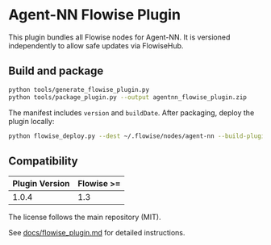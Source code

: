# Agent-NN Flowise Plugin

This plugin bundles all Flowise nodes for Agent-NN. It is versioned independently to allow safe updates via FlowiseHub.

## Build and package

```bash
python tools/generate_flowise_plugin.py
python tools/package_plugin.py --output agentnn_flowise_plugin.zip
```

The manifest includes `version` and `buildDate`. After packaging, deploy the plugin locally:

```bash
python flowise_deploy.py --dest ~/.flowise/nodes/agent-nn --build-plugin agentnn_flowise_plugin.zip
```

## Compatibility

| Plugin Version | Flowise >= |
| -------------- | ---------- |
| 1.0.4 | 1.3 |

The license follows the main repository (MIT).

See [docs/flowise_plugin.md](docs/flowise_plugin.md) for detailed instructions.
